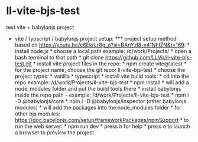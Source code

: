 # ll-vite-bjs-test
test vite + babylonjs project




* vite / typscript / babylonjs project setup:
    *** project setup method based on https://youtu.be/e6EkrLr8g_o?si=BAnYzl8-x41NhIZN&t=169:
        * install node.js
        * choose a local path example: /d/work/Projects/
            * open a bash terminal to that path
            * git clone https://github.com/LLVir/ll-vite-bjs-test.git
            * install vite project files in the repo: 
                * npm create vite@latest
                    * for the project name, choose the git repo: ll-vite-bjs-test
                    * choose the project types:
                        * vanilla
                        * typescript
            * install vite build tools:
                * cd into the repo example: /d/work/Projects/ll-vite-bjs-test
                * npm install
                    * will add a node_modules folder and put the build tools there
            * install babylonjs inside the repo path - example: /d/work/Projects/ll-vite-bjs-test
                * npm i -D @babylonjs/core
                * npm i -D @babylonjs/inspector (other babylonjs modules)
                    * will add the packages into the node_modules folder
                    * for other bjs modules: https://doc.babylonjs.com/setup/frameworkPackages/npmSupport
        * to run the web server: 
            * npm run dev
            * press h for help
            * press o to launch a browser to preview the project

